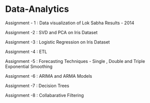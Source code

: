 # Data-Analytics
Assignment - 1 : Data visualization of Lok Sabha Results - 2014

Assignment -2 : SVD and PCA on Iris Dataset

Assignment -3 : Logistic Regression on Iris Dataset

Assignment -4 : ETL

Assignment -5 : Forecasting Techniques - Single , Double and Triple Exponential Smoothing

Assignment -6 : ARIMA and ARMA Models

Assignment -7 : Decision Trees

Assignment -8 : Collabarative Filtering  

